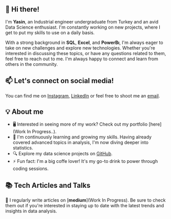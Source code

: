 ## 👋 Hi there!

<!--https://user-images.githubusercontent.com/5713670/87202985-820dcb80-c2b6-11ea-9f56-7ec461c497c3.gif-->


I'm **Yasin**, an Industrial engineer undergraduate from Turkey and an avid Data Science enthusiast. I'm constantly working on new projects, where I get to put my skills to use on a daily basis.

With a strong background in **SQL**, **Excel**, and **PowerBı**, I'm always eager to take on new challenges and explore new technologies. Whether you're interested in discussing these topics, or have any questions related to them, feel free to reach out to me. I'm always happy to connect and learn from others in the community.

## 📫 Let's connect on social media!

You can find me on [Instagram](https://www.instagram.com/_yasinc_/), [LinkedIn](https://www.linkedin.com/in/salih-yasin-çetin/) or feel free to shoot me an [email](mailto:salihyasincetin@hotmail.com).

## 💡 About me 

- 🖥️ Interested in seeing more of my work? Check out my portfolio [here](Work In Progress..).
- 🌱 I'm continuously learning and growing my skills. Having already covered advanced topics in analysis, I'm now diving deeper into statistics.
- 🔍 Explore my data science projects on [GitHub](https://github.com/SalihYasin).
- ⚡ Fun fact: I'm a big coffe lover! It's my go-to drink to power through coding sessions.

## 📚 Tech Articles and Talks 

📝 I regularly write articles on [**medium**](Work In Progress). Be sure to check them out if you're interested in staying up to date with the latest trends and insights in data analysis.
 



